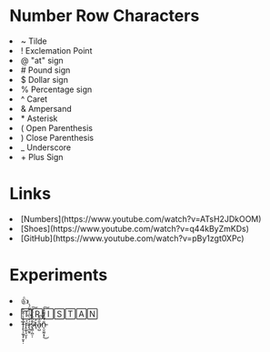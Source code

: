  # Number Row Characters
<li>~ Tilde</li>
<li>! Exclemation Point</li>
<li>@ "at" sign</li>
<li># Pound sign</li>
<li>$ Dollar sign</li>
<li>% Percentage sign</li>
<li>^ Caret</li>
<li>& Ampersand</li>
<li>* Asterisk</li>
<li>( Open Parenthesis</li>
<li>) Close Parenthesis</li>
<li>_ Underscore</li>
<li>+ Plus Sign</li>

# Links
<li>[Numbers](https://www.youtube.com/watch?v=ATsH2JDkOOM)</li>
<li>[Shoes](https://www.youtube.com/watch?v=q44kByZmKDs)</li>
<li>[GitHub](https://www.youtube.com/watch?v=pBy1zgt0XPc)</li>
<h1>Experiments</h1>
<li>👍</li>
<li>🅃🅁🄸🅂🅃🄰🄽</li>
<li>T̵̨̢͕͚͉̟͈̟̣̒̾͗̂̃̏r̴̭͚̜̘̫̝̦̓í̵̢̼̰̥̓̀͆̍͗͊̈́̍͘ş̴͇̣̪̠̩̊̏̋̔́͛̋͘͠t̶͉́a̷̩̺̋͗͂͠ñ̵̨̮̫̰͙̩̇͂̈́͌̑͐͜͠</li>

